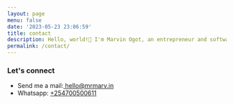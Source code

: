 ```yaml
---
layout: page
menu: false
date: '2023-05-23 23:06:59'
title: contact
description: Hello, world!👋 I'm Marvin Ogot, an entrepreneur and software engineer based in Nairobi, Kenya. Welcome to my blog!
permalink: /contact/
---
```


### Let's connect

* Send me a mail:<a href="mailto:hello@mrmarv.in"> hello@mrmarv.in</a>
* Whatsapp: [+254700500611](https://wa.me/<+254700500611>)

